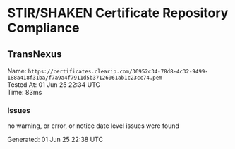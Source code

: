 # STIR/SHAKEN Certificate Repository Compliance

## TransNexus

Name: `https://certificates.clearip.com/36952c34-78d8-4c32-9499-188a418f31ba/f7a9a4f7911d5b37126061ab1c23cc74.pem`\
Tested At: 01 Jun 25 22:34 UTC\
Time: 83ms

### Issues

no warning, or error, or notice date level issues were found

Generated: 01 Jun 25 22:38 UTC